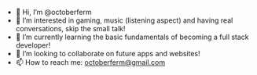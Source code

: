 - 👋 Hi, I’m @octoberferm
- 👀 I’m interested in gaming, music (listening aspect) and having real conversations, skip the small talk! 
- 🌱 I’m currently learning the basic fundamentals of becoming a full stack developer!
- 💞️ I’m looking to collaborate on future apps and websites!
- 📫 How to reach me: octoberferm@gmail.com

<!---
octoberferm/octoberferm is a ✨special✨ repository because its `README.md` (this file) appears on your GitHub profile.
You can click the Preview link to take a look at your changes.
--->
